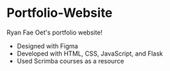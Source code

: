 # Portfolio-Website
 Ryan Fae Oet's portfolio website!
 - Designed with Figma
 - Developed with HTML, CSS, JavaScript, and Flask
 - Used Scrimba courses as a resource
